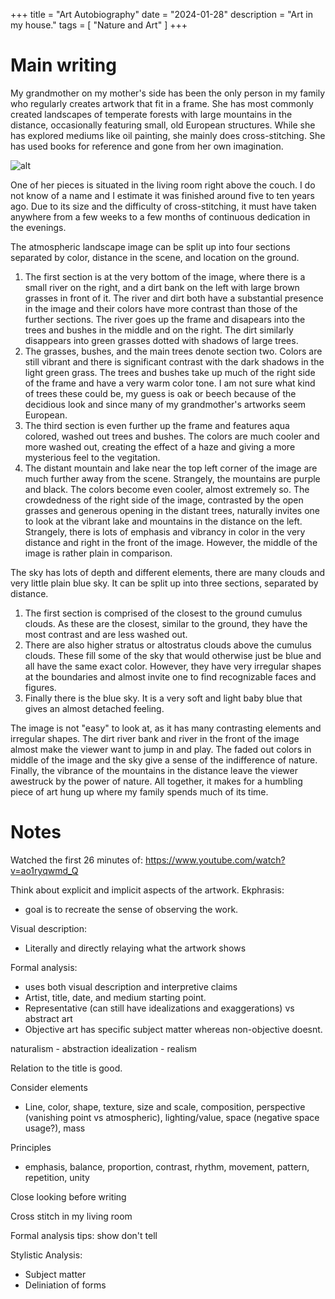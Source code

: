 +++
title = "Art Autobiography"
date = "2024-01-28"
description = "Art in my house."
tags = [
    "Nature and Art"
]
+++
<!-- Prepare the equivalent of a one- to two-page entry and write about your prior
experience/familiarity with the visual arts. You might write about a specific work of art
that you have encountered – which could be anything from a work of art in a museum, to
a poster in your family home, or a public sculpture or work of art in your
hometown/neighborhood, or a meaningful visit to a museum, gallery, building that
impacted you. Record your observations about the work, your experience, your
emotions.  -->

# Main writing
My grandmother on my mother's side has been the only person in my family who regularly creates artwork that fit in a frame. She has most commonly created landscapes of temperate forests with large mountains in the distance, occasionally featuring small, old European structures. While she has explored mediums like oil painting, she mainly does cross-stitching. She has used books for reference and gone from her own imagination. 

<!-- ![main-landscape-cross-stitch](./assets/images/cross-stitch-in-context.jpeg) -->
![alt](./images/main-landscape-cross-stitch.jpeg)

One of her pieces is situated in the living room right above the couch. I do not know of a name and I estimate it was finished around five to ten years ago. Due to its size and the difficulty of cross-stitching, it must have taken anywhere from a few weeks to a few months of continuous dedication in the evenings. 

The atmospheric landscape image can be split up into four sections separated by color, distance in the scene, and location on the ground. 
1. The first section is at the very bottom of the image, where there is a small river on the right, and a dirt bank on the left with large brown grasses in front of it. The river and dirt both have a substantial presence in the image and their colors have more contrast than those of the further sections. The river goes up the frame and disapears into the trees and bushes in the middle and on the right. The dirt similarly disappears into green grasses dotted with shadows of large trees. 
2. The grasses, bushes, and the main trees denote section two. Colors are still vibrant and there is significant contrast with the dark shadows in the light green grass. The trees and bushes take up much of the right side of the frame and have a very warm color tone. I am not sure what kind of trees these could be, my guess is oak or beech because of the decidious look and since many of my grandmother's artworks seem European.
3. The third section is even further up the frame and features aqua colored, washed out trees and bushes. The colors are much cooler and more washed out, creating the effect of a haze and giving a more mysterious feel to the vegitation. 
4. The distant mountain and lake near the top left corner of the image are much further away from the scene. Strangely, the mountains are purple and black. The colors become even cooler, almost extremely so.
The crowdedness of the right side of the image, contrasted by the open grasses and generous opening in the distant trees, naturally invites one to look at the vibrant lake and mountains in the distance on the left. Strangely, there is lots of emphasis and vibrancy in color in the very distance and right in the front of the image. However, the middle of the image is rather plain in comparison.

The sky has lots of depth and different elements, there are many clouds and very little plain blue sky. It can be split up into three sections, separated by distance.
1. The first section is comprised of the closest to the ground cumulus clouds. As these are the closest, similar to the ground, they have the most contrast and are less washed out.
2. There are also higher stratus or altostratus clouds above the cumulus clouds. These fill some of the sky that would otherwise just be blue and all have the same exact color. However, they have very irregular shapes at the boundaries and almost invite one to find recognizable faces and figures.
3. Finally there is the blue sky. It is a very soft and light baby blue that gives an almost detached feeling.

The image is not "easy" to look at, as it has many contrasting elements and irregular shapes. The dirt river bank and river in the front of the image almost make the viewer want to jump in and play. The faded out colors in middle of the image and the sky give a sense of the indifference of nature. Finally, the vibrance of the mountains in the distance leave the viewer awestruck by the power of nature. All together, it makes for a humbling piece of art hung up where my family spends much of its time.


# Notes
Watched the first 26 minutes of: 
https://www.youtube.com/watch?v=ao1ryqwmd_Q

Think about explicit and implicit aspects of the artwork.
Ekphrasis:
- goal is to recreate the sense of observing the work.


Visual description:
- Literally and directly relaying what the artwork shows

Formal analysis:
- uses both visual description and interpretive claims
- Artist, title, date, and medium starting point.
- Representative (can still have idealizations and exaggerations) vs abstract art
- Objective art has specific subject matter whereas non-objective doesnt.

naturalism - abstraction
idealization - realism

Relation to the title is good.

Consider elements
- Line, color, shape, texture, size and scale, composition, perspective (vanishing point vs atmospheric), lighting/value, space (negative space usage?), mass

Principles
- emphasis, balance, proportion, contrast, rhythm, movement, pattern, repetition, unity

Close looking before writing

Cross stitch in my living room

Formal analysis tips: show don't tell

Stylistic Analysis:
- Subject matter
- Deliniation of forms